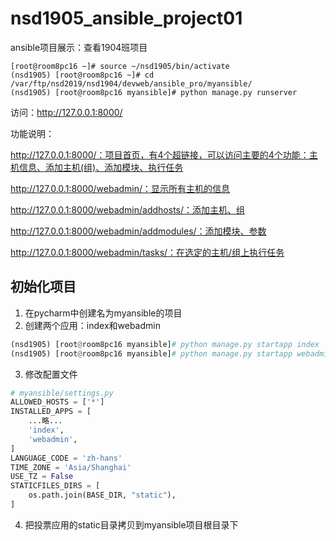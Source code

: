 # nsd1905_ansible_project01

ansible项目展示：查看1904班项目

```shell
[root@room8pc16 ~]# source ~/nsd1905/bin/activate
(nsd1905) [root@room8pc16 ~]# cd /var/ftp/nsd2019/nsd1904/devweb/ansible_pro/myansible/
(nsd1905) [root@room8pc16 myansible]# python manage.py runserver
```

访问：http://127.0.0.1:8000/

功能说明：

http://127.0.0.1:8000/：项目首页，有4个超链接，可以访问主要的4个功能：主机信息、添加主机(组)、添加模块、执行任务

http://127.0.0.1:8000/webadmin/：显示所有主机的信息

http://127.0.0.1:8000/webadmin/addhosts/：添加主机、组

http://127.0.0.1:8000/webadmin/addmodules/：添加模块、参数

http://127.0.0.1:8000/webadmin/tasks/：在选定的主机/组上执行任务



## 初始化项目

1. 在pycharm中创建名为myansible的项目
2. 创建两个应用：index和webadmin

```python
(nsd1905) [root@room8pc16 myansible]# python manage.py startapp index
(nsd1905) [root@room8pc16 myansible]# python manage.py startapp webadmin
```

3. 修改配置文件

```python
# myansible/settings.py
ALLOWED_HOSTS = ['*']
INSTALLED_APPS = [
    ...略...
    'index',
    'webadmin',
]
LANGUAGE_CODE = 'zh-hans'
TIME_ZONE = 'Asia/Shanghai'
USE_TZ = False
STATICFILES_DIRS = [
    os.path.join(BASE_DIR, "static"),
]
```

4. 把投票应用的static目录拷贝到myansible项目根目录下











